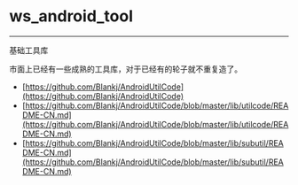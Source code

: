 
# ws_android_tool

----

基础工具库

市面上已经有一些成熟的工具库，对于已经有的轮子就不重复造了。

- [https://github.com/Blankj/AndroidUtilCode](https://github.com/Blankj/AndroidUtilCode)
- [https://github.com/Blankj/AndroidUtilCode/blob/master/lib/utilcode/README-CN.md](https://github.com/Blankj/AndroidUtilCode/blob/master/lib/utilcode/README-CN.md)
- [https://github.com/Blankj/AndroidUtilCode/blob/master/lib/subutil/README-CN.md](https://github.com/Blankj/AndroidUtilCode/blob/master/lib/subutil/README-CN.md)
